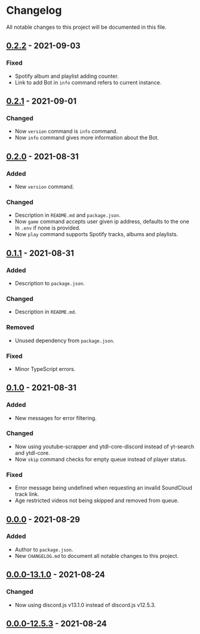 # Changelog
All notable changes to this project will be documented in this file.

## [0.2.2] - 2021-09-03
### Fixed
- Spotify album and playlist adding counter.
- Link to add Bot in `info` command refers to current instance.

## [0.2.1] - 2021-09-01
### Changed
- Now `version` command is `info` command.
- Now `info` command gives more information about the Bot.

## [0.2.0] - 2021-08-31
### Added
- New `version` command.

### Changed
- Description in `README.md` and `package.json`.
- Now `game` command accepts user given ip address, defaults to the one in `.env` if none is provided.
- Now `play` command supports Spotify tracks, albums and playlists.

## [0.1.1] - 2021-08-31
### Added
- Description to `package.json`.

### Changed
- Description in `README.md`.

### Removed
- Unused dependency from `package.json`.

### Fixed
- Minor TypeScript errors.

## [0.1.0] - 2021-08-31
### Added
- New messages for error filtering.

### Changed
- Now using youtube-scrapper and ytdl-core-discord instead of yt-search and ytdl-core.
- Now `skip` command checks for empty queue instead of player status.

### Fixed
- Error message being undefined when requesting an invalid SoundCloud track link.
- Age restricted videos not being skipped and removed from queue.

## [0.0.0] - 2021-08-29
### Added
- Author to `package.json`.
- New `CHANGELOG.md` to document all notable changes to this project.

## [0.0.0-13.1.0] - 2021-08-24
### Changed
- Now using discord.js v13.1.0 instead of discord.js v12.5.3.

## [0.0.0-12.5.3] - 2021-08-24


[0.2.2]: https://github.com/joaompfonseca/panda-bot/compare/v0.2.1...v0.2.2
[0.2.1]: https://github.com/joaompfonseca/panda-bot/compare/v0.2.0...v0.2.1
[0.2.0]: https://github.com/joaompfonseca/panda-bot/compare/v0.1.1...v0.2.0
[0.1.1]: https://github.com/joaompfonseca/panda-bot/compare/v0.1.0...v0.1.1
[0.1.0]: https://github.com/joaompfonseca/panda-bot/compare/v0.0.0...v0.1.0
[0.0.0]: https://github.com/joaompfonseca/panda-bot/compare/v0.0.0-13.1.0...v0.0.0
[0.0.0-13.1.0]: https://github.com/joaompfonseca/panda-bot/compare/v0.0.0-12.5.3...v0.0.0-13.1.0
[0.0.0-12.5.3]: https://github.com/joaompfonseca/panda-bot/releases/tag/v0.0.0-12.5.3